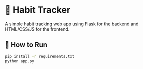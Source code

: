 # 🧠 Habit Tracker

A simple habit tracking web app using Flask for the backend and HTML/CSS/JS for the frontend.

## 🚀 How to Run

```bash
pip install -r requirements.txt
python app.py
